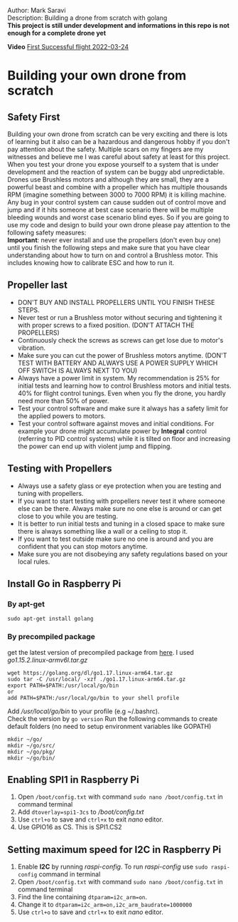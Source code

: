 Author: Mark Saravi  
Description: Building a drone from scratch with golang  
**This project is still under development and informations in this repo is not enough for a complete drone yet**

**Video** [First Successful flight 2022-03-24](https://youtu.be/BWwzsjJLGSs)

# Building your own drone from scratch

## Safety First

Building your own drone from scratch can be very exciting and there is lots of learning but it also can be a hazardous and dangerous hobby if you don't pay attention about the safety. Multiple scars on my fingers are my witnesses and believe me I was careful about safety at least for this project.  
When you test your drone you expose yourself to a system that is under development and the reaction of system can be buggy abd unpredictable. Drones use Brushless motors and although they are small, they are a powerful beast and combine with a propeller which has multiple thousands RPM (imagine something between 3000 to 7000 RPM) it is killing machine. Any bug in your control system can cause sudden out of control move and jump and if it hits someone at best case scenario there will be multiple bleeding wounds and worst case scenario blind eyes. So if you are going to use my code and design to build your own drone please pay attention to the following safety measures:  
**Important**:  never ever install and use the propellers (don't even buy one) until you finish the following steps and
make sure that you have clear understanding about how to turn on and control a Brushless motor. This includes knowing how to calibrate ESC and how to run it. 

## Propeller last
- DON'T BUY AND INSTALL PROPELLERS UNTIL YOU FINISH THESE STEPS.
- Never test or run a Brushless motor without securing and tightening it with proper screws to a fixed position. (DON'T ATTACH THE PROPELLERS)
- Continuously check the screws as screws can get lose due to motor's vibration.
- Make sure you can cut the power of Brushless motors anytime. (DON'T TEST WITH BATTERY AND ALWAYS USE A POWER SUPPLY WHICH OFF SWITCH IS ALWAYS NEXT TO YOU)  
- Always have a power limit in system. My recommendation is 25% for initial tests and learning how to control Brushless motors and initial tests. 40% for flight control tunings. Even when you fly the drone, you hardly need more than 50% of power.
- Test your control software and make sure it always has a safety limit for the applied powers to motors.
- Test your control software against moves and initial conditions. For example your drone might accumulate power by **Integral** control (referring to PID control systems) while it is tilted on floor and increasing the power can end up with violent jump and flipping.  

## Testing with Propellers
- Always use a safety glass or eye protection when you are testing and tuning with propellers.
- If you want to start testing with propellers never test it where someone else can be there. Always make sure no one else is around or can get close to you while you are testing.
- It is better to run initial tests and tuning in a closed space to make sure there is always something like a wall or a ceiling to stop it.
- If you want to test outside make sure no one is around and you are confident that you can stop motors anytime.
- Make sure you are not disobeying any safety regulations based on your local rules.
 

## Install Go in Raspberry Pi

### By apt-get
`sudo apt-get install golang`  

### By precompiled package

get the latest version of precompiled package from [here](https://golang.org/dl/). I used *go1.15.2.linux-armv6l.tar.gz*  
```
wget https://golang.org/dl/go1.17.linux-arm64.tar.gz  
sudo tar -C /usr/local/ -xzf ./go1.17.linux-arm64.tar.gz   
export PATH=$PATH:/usr/local/go/bin
or
add PATH=$PATH:/usr/local/go/bin to your shell profile
```
Add */usr/local/go/bin* to your profile (e.g ~/.bashrc).  
Check the version by `go version`
Run the following commands to create default folders (no need to setup environment variables like GOPATH)
```
mkdir ~/go/
mkdir ~/go/src/
mkdir ~/go/pkg/
mkdir ~/go/bin/
```
## Enabling SPI1 in Raspberry Pi
1. Open `/boot/config.txt` with command `sudo nano /boot/config.txt` in command terminal
2. Add `dtoverlay=spi1-3cs` to */boot/config.txt*
3. Use `ctrl+o` to save and `ctrl+x` to exit *nano* editor.
4. Use GPIO16 as CS. This is SPI1.CS2

## Setting maximum speed for I2C in Raspberry Pi
1. Enable **I2C** by running *raspi-config*. To run *raspi-config* use `sudo raspi-config` command in terminal
2. Open `/boot/config.txt` with command `sudo nano /boot/config.txt` in command terminal
3. Find the line containing `dtparam=i2c_arm=on`.
4. Change it to `dtparam=i2c_arm=on,i2c_arm_baudrate=1000000`
5. Use `ctrl+o` to save and `ctrl+x` to exit *nano* editor.
